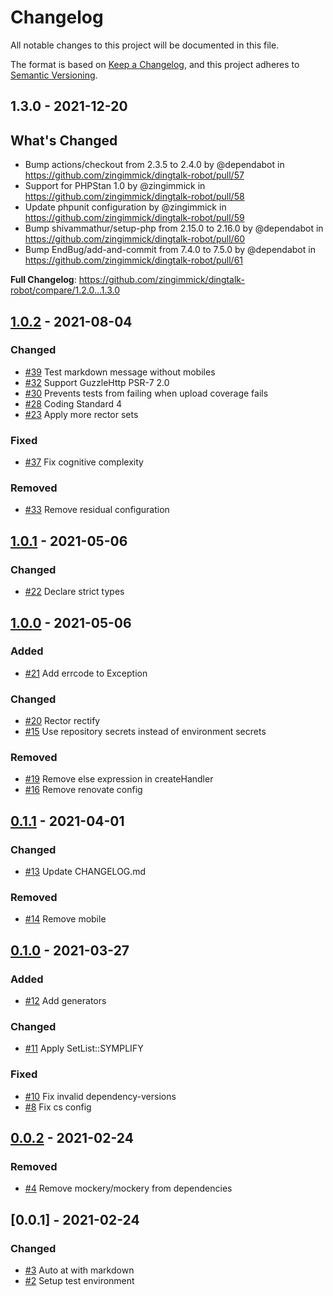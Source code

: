 # Changelog

All notable changes to this project will be documented in this file.

The format is based on [Keep a Changelog](https://keepachangelog.com/en/1.0.0/),
and this project adheres to [Semantic Versioning](https://semver.org/spec/v2.0.0.html).

## 1.3.0 - 2021-12-20

## What's Changed

- Bump actions/checkout from 2.3.5 to 2.4.0 by @dependabot in https://github.com/zingimmick/dingtalk-robot/pull/57
- Support for PHPStan 1.0 by @zingimmick in https://github.com/zingimmick/dingtalk-robot/pull/58
- Update phpunit configuration by @zingimmick in https://github.com/zingimmick/dingtalk-robot/pull/59
- Bump shivammathur/setup-php from 2.15.0 to 2.16.0 by @dependabot in https://github.com/zingimmick/dingtalk-robot/pull/60
- Bump EndBug/add-and-commit from 7.4.0 to 7.5.0 by @dependabot in https://github.com/zingimmick/dingtalk-robot/pull/61

**Full Changelog**: https://github.com/zingimmick/dingtalk-robot/compare/1.2.0...1.3.0

## [1.0.2](https://github.com/zingimmick/dingtalk-robot/compare/1.0.1...1.0.2) - 2021-08-04

### Changed

- [#39](https://github.com/zingimmick/dingtalk-robot/pull/39) Test markdown message without mobiles
- [#32](https://github.com/zingimmick/dingtalk-robot/pull/32) Support GuzzleHttp PSR-7 2.0
- [#30](https://github.com/zingimmick/dingtalk-robot/pull/30) Prevents tests from failing when upload coverage fails
- [#28](https://github.com/zingimmick/dingtalk-robot/pull/28) Coding Standard 4
- [#23](https://github.com/zingimmick/dingtalk-robot/pull/23) Apply more rector sets

### Fixed

- [#37](https://github.com/zingimmick/dingtalk-robot/pull/37) Fix cognitive complexity

### Removed

- [#33](https://github.com/zingimmick/dingtalk-robot/pull/33) Remove residual configuration

## [1.0.1](https://github.com/zingimmick/dingtalk-robot/compare/1.0.0...1.0.1) - 2021-05-06

### Changed

- [#22](https://github.com/zingimmick/dingtalk-robot/pull/22) Declare strict types

## [1.0.0](https://github.com/zingimmick/dingtalk-robot/compare/0.1.1...1.0.0) - 2021-05-06

### Added

- [#21](https://github.com/zingimmick/dingtalk-robot/pull/21) Add errcode to Exception

### Changed

- [#20](https://github.com/zingimmick/dingtalk-robot/pull/20) Rector rectify
- [#15](https://github.com/zingimmick/dingtalk-robot/pull/15) Use repository secrets instead of environment secrets

### Removed

- [#19](https://github.com/zingimmick/dingtalk-robot/pull/19) Remove else expression in createHandler
- [#16](https://github.com/zingimmick/dingtalk-robot/pull/16) Remove renovate config

## [0.1.1](https://github.com/zingimmick/dingtalk-robot/compare/0.1.0...0.1.1) - 2021-04-01

### Changed

- [#13](https://github.com/zingimmick/dingtalk-robot/pull/13) Update CHANGELOG.md

### Removed

- [#14](https://github.com/zingimmick/dingtalk-robot/pull/14) Remove mobile

## [0.1.0](https://github.com/zingimmick/dingtalk-robot/compare/0.0.2...0.1.0) - 2021-03-27

### Added

- [#12](https://github.com/zingimmick/dingtalk-robot/pull/12) Add generators

### Changed

- [#11](https://github.com/zingimmick/dingtalk-robot/pull/11) Apply SetList::SYMPLIFY

### Fixed

- [#10](https://github.com/zingimmick/dingtalk-robot/pull/10) Fix invalid dependency-versions
- [#8](https://github.com/zingimmick/dingtalk-robot/pull/8) Fix cs config

## [0.0.2](https://github.com/zingimmick/dingtalk-robot/compare/0.0.1...0.0.2) - 2021-02-24

### Removed

- [#4](https://github.com/zingimmick/dingtalk-robot/pull/4) Remove mockery/mockery from dependencies

## [0.0.1] - 2021-02-24

### Changed

- [#3](https://github.com/zingimmick/dingtalk-robot/pull/3) Auto at with markdown
- [#2](https://github.com/zingimmick/dingtalk-robot/pull/2) Setup test environment

